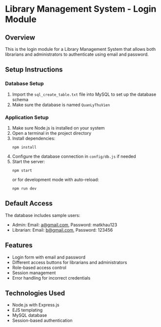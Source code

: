 # Library Management System - Login Module

## Overview
This is the login module for a Library Management System that allows both librarians and administrators to authenticate using email and password.

## Setup Instructions

### Database Setup
1. Import the `sql_create_table.txt` file into MySQL to set up the database schema
2. Make sure the database is named `QuanLyThuVien`

### Application Setup
1. Make sure Node.js is installed on your system
2. Open a terminal in the project directory
3. Install dependencies:
   ```
   npm install
   ```
4. Configure the database connection in `config/db.js` if needed
5. Start the server:
   ```
   npm start
   ```
   or for development mode with auto-reload:
   ```
   npm run dev
   ```

## Default Access
The database includes sample users:
- Admin: Email: a@gmail.com, Password: matkhau123
- Librarian: Email: b@gmail.com, Password: 123456

## Features
- Login form with email and password
- Different access buttons for librarians and administrators
- Role-based access control
- Session management
- Error handling for incorrect credentials

## Technologies Used
- Node.js with Express.js
- EJS templating
- MySQL database
- Session-based authentication 
